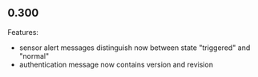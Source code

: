 ## 0.300

Features:

* sensor alert messages distinguish now between state "triggered" and "normal"
* authentication message now contains version and revision